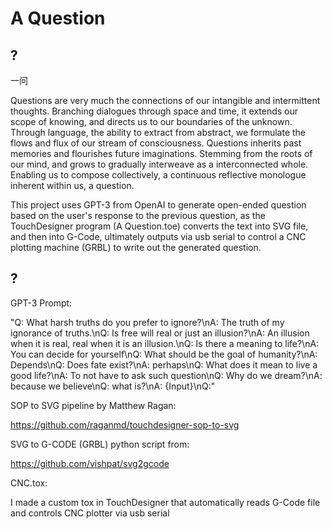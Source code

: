 # A Question
## ?

一问

Questions are very much the connections of our intangible and intermittent thoughts. Branching dialogues through space and time, it extends our scope of knowing, and directs us to our boundaries of the unknown. Through language, the ability to extract from abstract, we formulate the flows and flux of our stream of consciousness. Questions inherits past memories and flourishes future imaginations. Stemming from the roots of our mind, and grows to gradually interweave as a interconnected whole. Enabling us to compose collectively, a continuous reflective monologue inherent within us, a question. 

This project uses GPT-3 from OpenAI to generate open-ended question based on the user's response to the previous question, as the TouchDesigner program (A Question.toe) converts the text into SVG file, and then into G-Code, ultimately outputs via usb serial to control a CNC plotting machine (GRBL) to write out the generated question.


## ?
GPT-3 Prompt:

"Q: What harsh truths do you prefer to ignore?\nA: The truth of my ignorance of truths.\nQ: Is free will real or just an illusion?\nA: An illusion when it is real, real when it is an illusion.\nQ: Is there a meaning to life?\nA: You can decide for yourself\nQ: What should be the goal of humanity?\nA: Depends\nQ: Does fate exist?\nA: perhaps\nQ: What does it mean to live a good life?\nA: To not have to ask such question\nQ: Why do we dream?\nA: because we believe\nQ: what is?\nA: {Input}\nQ:"


SOP to SVG pipeline by Matthew Ragan: 

https://github.com/raganmd/touchdesigner-sop-to-svg


SVG to G-CODE (GRBL) python script from: 

https://github.com/vishpat/svg2gcode


CNC.tox:

I made a custom tox in TouchDesigner that automatically reads G-Code file and controls CNC plotter via usb serial
